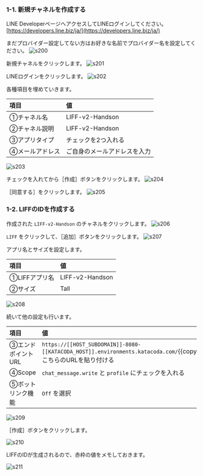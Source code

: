 ### 1-1. 新規チャネルを作成する
LINE DeveloperページへアクセスしてLINEログインしてください。
[https://developers.line.biz/ja/](https://developers.line.biz/ja/)

まだプロバイダー設定してない方はお好きな名前でプロバイダー名を設定してください。
![s200](https://raw.githubusercontent.com/gaomar/katacoda-scenarios/master/liff-v2-handson-playground/images/s200.png)

新規チャネルをクリックします。
![s201](https://raw.githubusercontent.com/gaomar/katacoda-scenarios/master/liff-v2-handson-playground/images/s201.png)

LINEログインをクリックします。
![s202](https://raw.githubusercontent.com/gaomar/katacoda-scenarios/master/liff-v2-handson-playground/images/s202.png)

各種項目を埋めていきます。

|項目|値|
|:--|:--|
|①チャネル名|LIFF-v2-Handson|
|②チャネル説明|LIFF-v2-Handson|
|③アプリタイプ|チェックを2つ入れる|
|④メールアドレス|ご自身のメールアドレスを入力|

![s203](https://raw.githubusercontent.com/gaomar/katacoda-scenarios/master/liff-v2-handson-playground/images/s203.png)

チェックを入れてから［作成］ボタンをクリックします。
![s204](https://raw.githubusercontent.com/gaomar/katacoda-scenarios/master/liff-v2-handson-playground/images/s204.png)

［同意する］をクリックします。
![s205](https://raw.githubusercontent.com/gaomar/katacoda-scenarios/master/liff-v2-handson-playground/images/s205.png)

### 1-2. LIFFのIDを作成する

作成された `LIFF-v2-Handson` のチャネルをクリックします。
![s206](https://raw.githubusercontent.com/gaomar/katacoda-scenarios/master/liff-v2-handson-playground/images/s206.png)

`LIFF` をクリックして、［追加］ボタンをクリックします。
![s207](https://raw.githubusercontent.com/gaomar/katacoda-scenarios/master/liff-v2-handson-playground/images/s207.png)

アプリ名とサイズを設定します。

|項目|値|
|:--|:--|
|①LIFFアプリ名|LIFF-v2-Handson|
|②サイズ|Tall|

![s208](https://raw.githubusercontent.com/gaomar/katacoda-scenarios/master/liff-v2-handson-playground/images/s208.png)

続いて他の設定も行います。

|項目|値|
|:--|:--|
|③エンドポイントURL|`https://[[HOST_SUBDOMAIN]]-8080-[[KATACODA_HOST]].environments.katacoda.com/`{{copy}} <br>こちらのURLを貼り付ける|
|④Scope| `chat_message.write` と `profile` にチェックを入れる|
|⑤ボットリンク機能| `Off` を選択|

![s209](https://raw.githubusercontent.com/gaomar/katacoda-scenarios/master/liff-v2-handson-playground/images/s209.png)

［作成］ボタンをクリックします。

![s210](https://raw.githubusercontent.com/gaomar/katacoda-scenarios/master/liff-v2-handson-playground/images/s210.png)

LIFFのIDが生成されるので、赤枠の値をメモしておきます。

![s211](https://raw.githubusercontent.com/gaomar/katacoda-scenarios/master/liff-v2-handson-playground/images/s211.png)